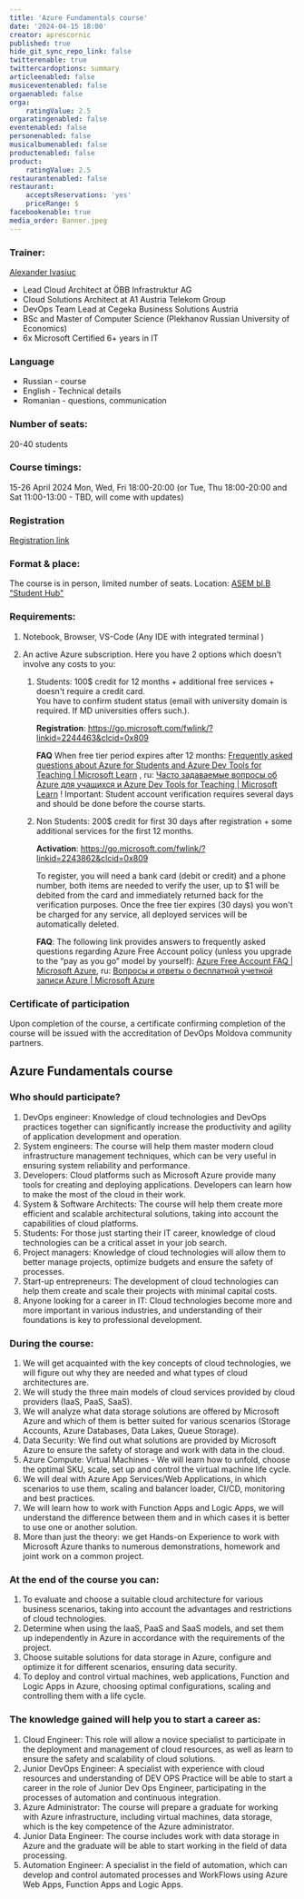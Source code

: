 ```yaml
---
title: 'Azure Fundamentals course'
date: '2024-04-15 18:00'
creator: aprescornic
published: true
hide_git_sync_repo_link: false
twitterenable: true
twittercardoptions: summary
articleenabled: false
musiceventenabled: false
orgaenabled: false
orga:
    ratingValue: 2.5
orgaratingenabled: false
eventenabled: false
personenabled: false
musicalbumenabled: false
productenabled: false
product:
    ratingValue: 2.5
restaurantenabled: false
restaurant:
    acceptsReservations: 'yes'
    priceRange: $
facebookenable: true
media_order: Banner.jpeg
---
```


### Trainer:
[Alexander Ivasiuc](https://www.linkedin.com/in/alexander-ivasyuk-110156180/) 
* Lead Cloud Architect at ÖBB Infrastruktur AG
* Cloud Solutions Architect at A1 Austria Telekom Group
* DevOps Team Lead at Cegeka Business Solutions Austria
* BSc and Master of Computer Science (Plekhanov Russian University of Economics)
* 6x Microsoft Certified 6+ years in IT
 
### Language
- Russian - course
- English - Technical details
- Romanian - questions, communication

### Number of seats: 
20-40 students

### Course timings: 
15-26 April 2024 
Mon, Wed, Fri 18:00-20:00
(or Tue, Thu 18:00-20:00 and Sat 11:00-13:00 - TBD, will come with updates)

### Registration
[Registration link](https://docs.google.com/forms/d/e/1FAIpQLSdWWhZNJh4PiTGapf1_Z4QxQD1j9DOjd3hOmkLzpNRplu14wQ/viewform)

### Format & place:
The course is in person, limited number of seats.
Location: [ASEM bl.B "Student Hub"](https://www.google.com/maps/@47.0305137,28.8366884,20z?entry=ttu)

### Requirements:

1. Notebook, Browser, VS-Code (Any IDE with integrated terminal )
2. An active Azure subscription. Here you have 2 options which doesn't involve any costs to you:

	1. Students: 100$ credit for 12 months + additional free services + doesn't require a credit card.  
    	You have to confirm student status (email with university domain is required. If MD universities offers such.). 

		**Registration**: https://go.microsoft.com/fwlink/?linkid=2244463&clcid=0x809 

		**FAQ** When free tier period expires after 12 months: [Frequently asked questions about Azure for Students and Azure Dev Tools for Teaching | Microsoft Learn](https://learn.microsoft.com/en-us/azure/education-hub/azure-dev-tools-teaching/program-faq#azure-for-students) , ru: [Часто задаваемые вопросы об Azure для учащихся и Azure Dev Tools for Teaching | Microsoft Learn](https://learn.microsoft.com/ru-ru/azure/education-hub/azure-dev-tools-teaching/program-faq#azure-for-students)
! Important: Student account verification requires several days and should be done before the course starts.

	2. Non Students: 200$ credit for first 30 days after registration + some additional services for the first 12 months.

		**Activation**: https://go.microsoft.com/fwlink/?linkid=2243862&clcid=0x809

		To register, you will need a bank card (debit or credit) and a phone number, both items are needed to verify the user, up to $1 will be debited from the card and immediately returned back for the verification purposes. Once the free tier expires (30 days) you won't be charged for any service, all deployed services will be automatically deleted.

		**FAQ**:  The following link provides answers to frequently asked questions regarding Azure Free Account policy (unless you upgrade to the “pay as you go” model by yourself): [Azure Free Account FAQ | Microsoft Azure](https://azure.microsoft.com/en-gb/free/free-account-faq/), ru: [Вопросы и ответы о бесплатной учетной записи Azure | Microsoft Azure](https://azure.microsoft.com/ru-ru/free/free-account-faq/)

### Certificate of participation
Upon completion of the course, a certificate confirming completion of the course will be issued with the accreditation of DevOps Moldova community partners.

## Azure Fundamentals course

### Who should participate?
1. DevOps engineer: Knowledge of cloud technologies and DevOps practices together can significantly increase the productivity and agility of application development and operation.
2. System engineers: The course will help them master modern cloud infrastructure management techniques, which can be very useful in ensuring system reliability and performance.
3. Developers: Cloud platforms such as Microsoft Azure provide many tools for creating and deploying applications. Developers can learn how to make the most of the cloud in their work.
4. System & Software Architects: The course will help them create more efficient and scalable architectural solutions, taking into account the capabilities of cloud platforms.
5. Students: For those just starting their IT career, knowledge of cloud technologies can be a critical asset in your job search.
6. Project managers: Knowledge of cloud technologies will allow them to better manage projects, optimize budgets and ensure the safety of processes.
7. Start-up entrepreneurs: The development of cloud technologies can help them create and scale their projects with minimal capital costs.
8. Anyone looking for a career in IT: Cloud technologies become more and more important in various industries, and understanding of their foundations is key to professional development.

### During the course:
1. We will get acquainted with the key concepts of cloud technologies, we will figure out why they are needed and what types of cloud architectures are.
2. We will study the three main models of cloud services provided by cloud providers (IaaS, PaaS, SaaS).
3. We will analyze what data storage solutions are offered by Microsoft Azure and which of them is better suited for various scenarios (Storage Accounts, Azure Databases, Data Lakes, Queue Storage).
4. Data Security: We find out what solutions are provided by Microsoft Azure to ensure the safety of storage and work with data in the cloud.
5. Azure Compute: Virtual Machines - We will learn how to unfold, choose the optimal SKU, scale, set up and control the virtual machine life cycle.
6. We will deal with Azure App Services/Web Applications, in which scenarios to use them, scaling and balancer loader, CI/CD, monitoring and best practices.
7. We will learn how to work with Function Apps and Logic Apps, we will understand the difference between them and in which cases it is better to use one or another solution.
8. More than just the theory: we get Hands-on Experience to work with Microsoft Azure thanks to numerous demonstrations, homework and joint work on a common project.

### At the end of the course you can:
1. To evaluate and choose a suitable cloud architecture for various business scenarios, taking into account the advantages and restrictions of cloud technologies.
2. Determine when using the IaaS, PaaS and SaaS models, and set them up independently in Azure in accordance with the requirements of the project.
3. Choose suitable solutions for data storage in Azure, configure and optimize it for different scenarios, ensuring data security.
4. To deploy and control virtual machines, web applications, Function and Logic Apps in Azure, choosing optimal configurations, scaling and controlling them with a life cycle.

### The knowledge gained will help you to start a career as:
1. Cloud Engineer: This role will allow a novice specialist to participate in the deployment and management of cloud resources, as well as learn to ensure the safety and scalability of cloud solutions.
2. Junior DevOps Engineer: A specialist with experience with cloud resources and understanding of DEV OPS Practice will be able to start a career in the role of Junior Dev Ops Engineer, participating in the processes of automation and continuous integration.
3. Azure Administrator: The course will prepare a graduate for working with Azure infrastructure, including virtual machines, data storage, which is the key competence of the Azure administrator.
4. Junior Data Engineer: The course includes work with data storage in Azure and the graduate will be able to start working in the field of data processing.
5. Automation Engineer: A specialist in the field of automation, which can develop and control automated processes and WorkFlows using Azure Web Apps, Function Apps and Logic Apps.



